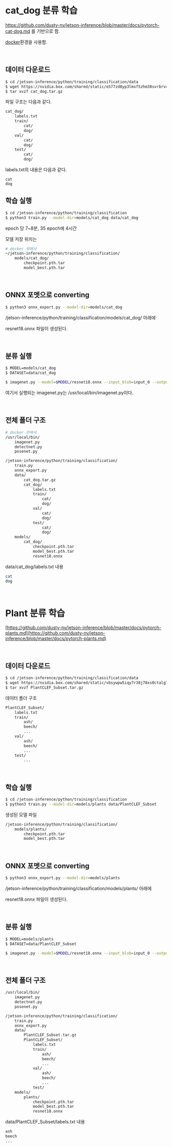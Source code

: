 
# cat_dog 분류 학습

https://github.com/dusty-nv/jetson-inference/blob/master/docs/pytorch-cat-dog.md 를 기반으로 함.

[docker](jetson_inference/setup_by_docker.md)환경을 사용함.

<br>

## 데이터 다운로드

```bash
$ cd /jetson-inference/python/training/classification/data
$ wget https://nvidia.box.com/shared/static/o577zd8yp3lmxf5zhm38svrbrv45am3y.gz -O cat_dog.tar.gz
$ tar xvzf cat_dog.tar.gz
```

파일 구조는 다음과 같다.

```bash
cat_dog/
	labels.txt
	train/
		cat/
		dog/
	val/
		cat/
		dog/
	test/
		cat/
		dog/
```

labels.txt의 내용은 다음과 같다.
```
cat
dog
```

## 학습 실행

```bash
$ cd /jetson-inference/python/training/classification
$ python3 train.py --model-dir=models/cat_dog data/cat_dog
```

epoch 당 7~8분, 35 epoch에 4시간

모델 저장 위치는 

```bash
# docker 밖에서 
~/jetson-inference/python/training/classification/
	models/cat_dog/
		checkpoint.pth.tar
		model_best.pth.tar
```

<br>

## ONNX 포멧으로 converting

```bash
$ python3 onnx_export.py --model-dir=models/cat_dog
```

/jetson-inference/python/training/classification/models/cat_dog/ 아래에 

resnet18.onnx 파일이 생성된다.

<br>

## 분류 실행

```bash
$ MODEL=models/cat_dog
$ DATASET=data/cat_dog

$ imagenet.py --model=$MODEL/resnet18.onnx --input_blob=input_0 --output_blob=output_0 --labels=$DATASET/labels.txt $DATASET/test/cat/01.jpg data/cat.jpg
```

여기서 실행되는 imagenet.py는 /usr/local/bin/imagenet.py이다.

<br>

## 전체 폴더 구조

```bash
# docker 안에서
/usr/local/bin/
	imagenet.py
	detectnet.py
	posenet.py

/jetson-inference/python/training/classification/
	train.py
	onnx_export.py
	data/
		cat_dog.tar.gz
		cat_dog/
			labels.txt
			train/
				cat/
				dog/
			val/
				cat/
				dog/
			test/
				cat/
				dog/
	models/
		cat_dog/
			checkpoint.pth.tar
			model_best.pth.tar
			resnet18.onnx
```

data/cat_dog/labels.txt 내용

```bash
cat
dog
```

<br>

# Plant 분류 학습

[https://github.com/dusty-nv/jetson-inference/blob/master/docs/pytorch-plants.md](https://github.com/dusty-nv/jetson-inference/blob/master/docs/pytorch-plants.md)

<br>

## 데이터 다운로드

```bash
$ cd /jetson-inference/python/training/classification/data
$ wget https://nvidia.box.com/shared/static/vbsywpw5iqy7r38j78xs0ctalg7jrg79.gz -O PlantCLEF_Subset.tar.gz
$ tar xvzf PlantCLEF_Subset.tar.gz
```

데이터 폴더 구조

```bash
PlantCLEF_Subset/
	labels.txt
	train/
		ash/
		beech/
		...
	val/
		ash/
		beech/
		...
	test/
		...
```

<br>

## 학습 실행

```bash
$ cd /jetson-inference/python/training/classification
$ python3 train.py --model-dir=models/plants data/PlantCLEF_Subset
```

생성된 모델 파일

```bash
/jetson-inference/python/training/classification/
	models/plants/
		checkpoint.pth.tar
		model_best.pth.tar
```

<br>

## ONNX 포멧으로 converting

```bash
$ python3 onnx_export.py --model-dir=models/plants
```

/jetson-inference/python/training/classification/models/plants/ 아래에 

resnet18.onnx 파일이 생성된다.

<br>

## 분류 실행

```bash
$ MODEL=models/plants
$ DATASET=data/PlantCLEF_Subset

$ imagenet.py --model=$MODEL/resnet18.onnx --input_blob=input_0 --output_blob=output_0 --labels=$DATASET/labels.txt $DATASET/test/cattail.jpg data/cattail.jpg
```

<br>

## 전체 폴더 구조

```bash
/usr/local/bin/
	imagenet.py
	detectnet.py
	posenet.py

/jetson-inference/python/training/classification/
	train.py
	onnx_export.py
	data/
		PlantCLEF_Subset.tar.gz
		PlantCLEF_Subset/
			labels.txt
			train/
				ash/
				beech/
				...
			val/
				ash/
				beech/
				...
			test/
	models/
		plants/
			checkpoint.pth.tar
			model_best.pth.tar
			resnet18.onnx
```

data/PlantCLEF_Subset/labels.txt 내용

```bash
ash
beech
...
```

<br>
